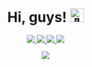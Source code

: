<h1 align="center">Hi, guys! <img src="https://github.com/wervlad/wervlad/assets/24524555/766d336d-b87d-44ba-807c-c51de2bc6b4d" width="28px" alt="👋"></h1>

<p align="center">
  <a href="https://github.com/VindosVP">
    <img src="http://github-profile-summary-cards.vercel.app/api/cards/profile-details?username=VindosVP&theme=transparent" />
  </a>
  <a href="https://github.com/VindosVP">
    <img src="https://github-readme-streak-stats.herokuapp.com/?user=VindosVP&hide_border=true&card_width=338&theme=transparent" />
  </a>
  <a href="https://github.com/VindosVP">
    <img src="http://github-profile-summary-cards.vercel.app/api/cards/stats?username=VindosVP&theme=transparent" />
  </a>
  <a href="https://github.com/VindosVP">
    <img src="https://github-readme-stats.vercel.app/api/top-langs/?username=VindosVP&langs_count=10&exclude_repo=&hide=jupyter%20notebook,vim%20script,cmake,makefile,batchfile,emacs%20lisp,css,html&layout=default&card_width=699&hide_border=true&theme=transparent" />
  </a>
</p>

<p align="center">
  <a href="https://github.com/VindosVP">
    <img src="https://komarev.com/ghpvc/?username=VindosVP&color=blue&style=flat)" />
  </a>
</p>
<!--
**vindosVP/VindosVP** is a ✨ _special_ ✨ repository because its `README.md` (this file) appears on your GitHub profile.

🚀 I'm a **Backend developer** with a **1.5** year of experience.
🌱 I'm currently learning **Go (backend)**.

🧠 In stash:
- Python 🐍
- 1с)))) ✨

💬 You can contact me:
  - ✈️ Telegram: [vindi98](https://t.me/vindi98)
  - 📧 Email: vaiminmail@gmail.com

